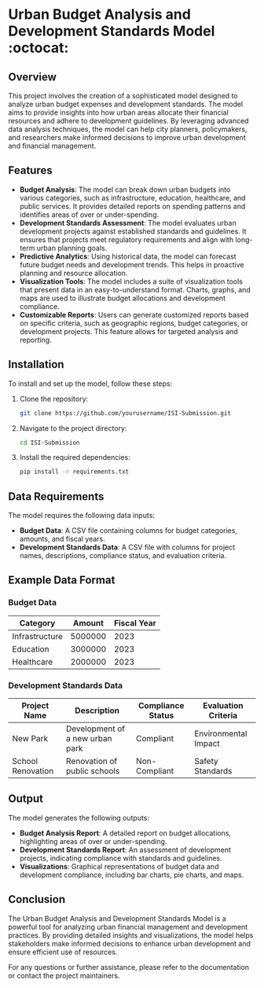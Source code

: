 # Urban Budget Analysis and Development Standards Model :octocat:

## Overview

This project involves the creation of a sophisticated model designed to analyze urban budget expenses and development standards. The model aims to provide insights into how urban areas allocate their financial resources and adhere to development guidelines. By leveraging advanced data analysis techniques, the model can help city planners, policymakers, and researchers make informed decisions to improve urban development and financial management.

## Features

- **Budget Analysis**: The model can break down urban budgets into various categories, such as infrastructure, education, healthcare, and public services. It provides detailed reports on spending patterns and identifies areas of over or under-spending.
- **Development Standards Assessment**: The model evaluates urban development projects against established standards and guidelines. It ensures that projects meet regulatory requirements and align with long-term urban planning goals.
- **Predictive Analytics**: Using historical data, the model can forecast future budget needs and development trends. This helps in proactive planning and resource allocation.
- **Visualization Tools**: The model includes a suite of visualization tools that present data in an easy-to-understand format. Charts, graphs, and maps are used to illustrate budget allocations and development compliance.
- **Customizable Reports**: Users can generate customized reports based on specific criteria, such as geographic regions, budget categories, or development projects. This feature allows for targeted analysis and reporting.

## Installation

To install and set up the model, follow these steps:

1. Clone the repository:
    ```bash
    git clone https://github.com/yourusername/ISI-Submission.git
    ```
2. Navigate to the project directory:
    ```bash
    cd ISI-Submission
    ```
3. Install the required dependencies:
    ```bash
    pip install -r requirements.txt
    ```

## Data Requirements

The model requires the following data inputs:

- **Budget Data**: A CSV file containing columns for budget categories, amounts, and fiscal years.
- **Development Standards Data**: A CSV file with columns for project names, descriptions, compliance status, and evaluation criteria.

## Example Data Format

### Budget Data
| Category       | Amount  | Fiscal Year |
|----------------|---------|-------------|
| Infrastructure | 5000000 | 2023        |
| Education      | 3000000 | 2023        |
| Healthcare     | 2000000 | 2023        |

### Development Standards Data
| Project Name       | Description                      | Compliance Status | Evaluation Criteria |
|--------------------|----------------------------------|-------------------|---------------------|
| New Park           | Development of a new urban park  | Compliant         | Environmental Impact|
| School Renovation  | Renovation of public schools     | Non-Compliant     | Safety Standards    |

## Output

The model generates the following outputs:

- **Budget Analysis Report**: A detailed report on budget allocations, highlighting areas of over or under-spending.
- **Development Standards Report**: An assessment of development projects, indicating compliance with standards and guidelines.
- **Visualizations**: Graphical representations of budget data and development compliance, including bar charts, pie charts, and maps.

## Conclusion

The Urban Budget Analysis and Development Standards Model is a powerful tool for analyzing urban financial management and development practices. By providing detailed insights and visualizations, the model helps stakeholders make informed decisions to enhance urban development and ensure efficient use of resources.

For any questions or further assistance, please refer to the documentation or contact the project maintainers.
